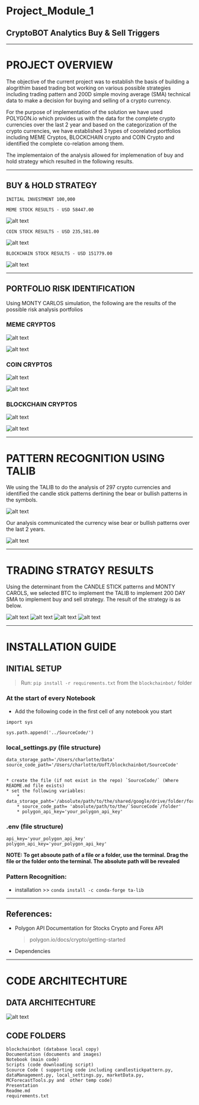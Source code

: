 # Project_Module_1
## CryptoBOT Analytics Buy &amp; Sell Triggers
---
# PROJECT OVERVIEW 

The objective of the current project was to establish the basis of building a alogrithim based trading bot working on various possible strategies including trading pattern and 200D simple moving average (SMA) technical data to make a decision for buying and selling of a crypto currency. 

For the purpose of implementation of the solution we have used POLYGON.io which provides us with the data for the complete crypto currencies over the last 2 year and based on the categorization of the crypto currencies, we have established 3 types of coorelated portfolios including MEME Cryptos, BLOCKCHAIN crypto and COIN Crypto and identified the complete co-relation among them. 

The implementaion of the analysis allowed for implemenation of buy and hold strategy which resulted in the following results. 

---

## BUY & HOLD STRATEGY 
    
    INITIAL INVESTMENT 100,000

    MEME STOCK RESULTS - USD 58447.00
![alt text](/Documentation/Screenshot%202022-10-15%20at%201.14.04%20AM.png "MEME STOCK RESULTS")
 
    COIN STOCK RESULTS - USD 235,581.00
![alt text](/Documentation/Screenshot%202022-10-15%20at%201.10.26%20AM.png "COIN STOCK RESULTS")


    BLOCKCHAIN STOCK RESULTS - USD 151779.00
![alt text](/Documentation/Screenshot%202022-10-15%20at%201.12.59%20AM.png "CHAIN STOCK RESULTS")


---

## PORTFOLIO RISK IDENTIFICATION

Using MONTY CARLOS simulation, the following are the results of the possible risk analysis portfolios 

### MEME CRYPTOS 
![alt text](/Documentation/Screenshot%202022-10-15%20at%201.07.42%20AM.png " ")

![alt text](/Documentation/Screenshot%202022-10-15%20at%201.08.50%20AM.png " ")


### COIN CRYPTOS 

![alt text](/Documentation/Screenshot%202022-10-15%20at%201.05.15%20AM.png " ")

![alt text](/Documentation/Screenshot%202022-10-15%20at%201.06.38%20AM.png " ")


### BLOCKCHAIN CRYPTOS 


![alt text](/Documentation/Screenshot%202022-10-15%20at%2012.58.26%20AM.png " ")

![alt text](/Documentation/Screenshot%202022-10-15%20at%201.02.21%20AM.png " ")


---

# PATTERN RECOGNITION USING TALIB

We using the TALIB to do the analysis of 297 crypto currencies and identified the candle stick patterns dertining the bear or bullish patterns in the symbols. 


![alt text](/Documentation/Screenshot%202022-10-15%20at%201.15.35%20AM.png " ")


Our analysis communicated the currency wise bear or bullish patterns over the last 2 years. 

![alt text](/Documentation/Screenshot%202022-10-15%20at%201.19.06%20AM.png " ")


---

# TRADING STRATGY RESULTS

Using the determinant from the CANDLE STICK patterns and MONTY CAROLS, we selected BTC to implement the TALIB to implement 200 DAY SMA to implement buy and sell strategy. The result of the strategy is as below. 

![alt text](/Documentation/Screenshot%202022-10-15%20at%201.25.14%20AM.png " ")
![alt text](/Documentation/Screenshot%202022-10-15%20at%201.26.59%20AM.png " ")
![alt text](/Documentation/Screenshot%202022-10-15%20at%201.28.17%20AM.png " ")
![alt text](/Documentation/Screenshot%202022-10-15%20at%201.38.54%20AM.png " ")

---

# INSTALLATION GUIDE
## INITIAL SETUP
> Run: `pip install -r requirements.txt` from the `blockchainbot/` folder

### At the start of every Notebook
* Add the following code in the first cell of any notebook you start
```
import sys

sys.path.append('../SourceCode/')
```

### local_settings.py (file structure)
    data_storage_path='/Users/charlotte/Data'
    source_code_path='/Users/charlotte/UofT/blockchainbot/SourceCode'
    
    
    * create the file (if not exist in the repo) `SourceCode/` (Where README.md file exists)
    * set the following variables:
        * data_storage_paht='/absolute/path/to/the/shared/google/drive/folder/for/data'
        * source_code_path= 'absolute/path/to/the/`SourceCode`/folder'
        * polygon_api_key='your_polygon_api_key'

### .env (file structure)
    api_key='your_polygon_api_key'
    polygon_api_key='your_polygon_api_key'

**NOTE: To get absoute path of a file or a folder, use the terminal. Drag the file or the folder onto the terminal. The absolute path will be revealed**

### Pattern Recognition:
* installation >> `conda install -c conda-forge ta-lib`
___
## References:

* Polygon API Documentation for Stocks Crypto and Forex API
    > polygon.io/docs/crypto/getting-started
* Dependencies
---
# CODE ARCHITECHTURE

## DATA ARCHITECHTURE 
![alt text](/Documentation/DataStructure.drawio.png "")


## CODE FOLDERS 

    blockchainbot (database local copy) 
    Documentation (documents and images) 
    Notebook (main code) 
    Scripts (code downloading script) 
    Scource Code ( supporting code including candlestickpattern.py, dataManagement.py, local_settings.py, marketData.py, MCForecastTools.py and  other temp code)  
    Presentation
    Readme.md
    requirements.txt 
    

